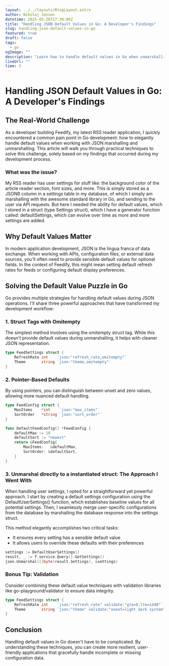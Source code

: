 ```yaml
---
layout: ../../layouts/BlogLayout.astro
author: Nikolaj Jensen
datetime: 2025-03-26T17:30:00Z
title: "Handling JSON Default Values in Go: A Developer's Findings"
slug: handling-json-default-values-in-go
featured: true
draft: false
tags:
  - go
ogImage: ""
description: "Learn how to handle default values in Go when unmarshalling JSON data."
liveUrl: ""
time: 5
---
```


# Handling JSON Default Values in Go: A Developer's Findings

## The Real-World Challenge

As a developer building Feedify, my latest RSS reader application, I quickly encountered a common pain point in Go development: how to elegantly handle default values when working with JSON marshalling and unmarshalling. This article will walk you through practical techniques to solve this challenge, solely based on my findings that occurred during my development process.

### What was the issue?

My RSS reader has user settings for stuff like: the background color of the article reader section, font sizes, and more. This is simply stored as a JSONB column in a settings table in my database, of which I simply am marshalling with the awesome standard library in Go, and sending to the user via API requests. But here I needed the ability for default values, which I stored in a struct (type Settings struct), which I have a generator function called: defaultSettings, which can evolve over time as more and more settings are added.

## Why Default Values Matter

In modern application development, JSON is the lingua franca of data exchange. When working with APIs, configuration files, or external data sources, you'll often need to provide sensible default values for optional fields. In the context of Feedify, this might mean setting default refresh rates for feeds or configuring default display preferences.

## Solving the Default Value Puzzle in Go

Go provides multiple strategies for handling default values during JSON operations. I'll share three powerful approaches that have transformed my development workflow:

### 1. Struct Tags with Omitempty

The simplest method involves using the omitempty struct tag. While this doesn't provide default values during unmarshalling, it helps with cleaner JSON representation.

```go
type FeedSettings struct {
    RefreshRate int    `json:"refresh_rate,omitempty"`
    Theme       string `json:"theme,omitempty"`
}
```

### 2. Pointer-Based Defaults

By using pointers, you can distinguish between unset and zero values, allowing more nuanced default handling.

```go
type FeedConfig struct {
    MaxItems    *int    `json:"max_items"`
    SortOrder   *string `json:"sort_order"`
}

func DefaultFeedConfig() *FeedConfig {
    defaultMax := 10
    defaultSort := "newest"
    return &FeedConfig{
        MaxItems:   &defaultMax,
        SortOrder: &defaultSort,
    }
}
```

### 3. Unmarshal directly to a instantiated struct: The Approach I Went With

When handling user settings, I opted for a straightforward yet powerful approach. I start by creating a default settings configuration using the DefaultUserSettings() function, which establishes baseline values for all potential settings. Then, I seamlessly merge user-specific configurations from the database by marshalling the database response into the settings struct.

This method elegantly accomplishes two critical tasks:
- It ensures every setting has a sensible default value
- It allows users to override these defaults with their preferences

```go
settings := DefaultUserSettings()
result, _ := f.service.Query().GetSettings()
json.Unmarshal([]byte(result.Settings), &settings)
```

### Bonus Tip: Validation

Consider combining these default value techniques with validation libraries like go-playground/validator to ensure data integrity.

```go
type FeedSettings struct {
    RefreshRate int    `json:"refresh_rate" validate:"gte=0,lte=1440"`
    Theme       string `json:"theme" validate:"oneof=light dark system"`
}
```

## Conclusion

Handling default values in Go doesn't have to be complicated. By understanding these techniques, you can create more resilient, user-friendly applications that gracefully handle incomplete or missing configuration data.


